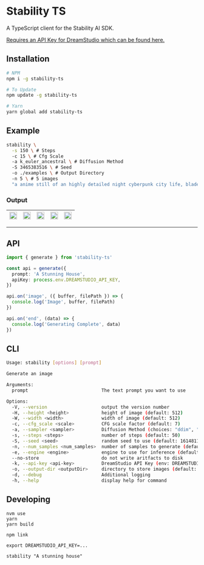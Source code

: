 # Stability TS
A TypeScript client for the Stability AI SDK.

[Requires an API Key for DreamStudio which can be found here.](https://beta.dreamstudio.ai/membership)

## Installation
```sh
# NPM
npm i -g stability-ts

# To Update
npm update -g stability-ts

# Yarn
yarn global add stability-ts
```

## Example
```sh
stability \
  -s 150 \ # Steps
  -c 15 \ # Cfg Scale
  -a k_euler_ancestral \ # Diffusion Method
  -S 3465383516 \ # Seed
  -o ./examples \ # Output Directory
  -n 5 \ # 5 images
  "a anime still of an highly detailed night cyberpunk city life, bladerunner style!! detailed shops, neon lights, ray tracing, advertising everywhere, people and robots walking around. art by satoshi kon and studio ghibli, in the style of ghost in the shell, muted colours, hyperrealism, cinematic lighting, lush detail, award winning, wlop, octane render, trending on artstation" 
```

### Output
|<img src="https://i.imgur.com/m6k9u4t.png" width="100%">|<img src="https://i.imgur.com/tV23Lu2.png" width="100%">|<img src="https://i.imgur.com/YTlhfij.png" width="100%">|<img src="https://i.imgur.com/HMmbbZN.png" width="100%">|<img src="https://i.imgur.com/26oPc6k.png" width="100%">|
|---|---|---|---|---|

***

## API
```ts
import { generate } from 'stability-ts'

const api = generate({
  prompt: 'A Stunning House',
  apiKey: process.env.DREAMSTUDIO_API_KEY,
})

api.on('image', ({ buffer, filePath }) => {
  console.log('Image', buffer, filePath)
})

api.on('end', (data) => {
  console.log('Generating Complete', data)
})
```

## CLI
```sh
Usage: stability [options] [prompt]

Generate an image

Arguments:
  prompt                           The text prompt you want to use

Options:
  -V, --version                    output the version number
  -H, --height <height>            height of image (default: 512)
  -W, --width <width>              width of image (default: 512)
  -c, --cfg_scale <scale>          CFG scale factor (default: 7)
  -a, --sampler <sampler>          Diffusion Method (choices: "ddim", "plms", "k_euler", "k_euler_ancestral", "k_heun", "k_dpm_2", "k_dpm_2_ancestral", "k_lms", default: "k_lms")
  -s, --steps <steps>              number of steps (default: 50)
  -S, --seed <seed>                random seed to use (default: 1614811539)
  -n, --num_samples <num_samples>  number of samples to generate (default: 1)
  -e, --engine <engine>            engine to use for inference (default: "stable-diffusion-v1")
  --no-store                       do not write aritfacts to disk
  -k, --api-key <api-key>          DreamStudio API Key (env: DREAMSTUDIO_API_KEY)
  -o, --output-dir <outputDir>     directory to store images (default: "/Users/jacobkelley/code/stability-ts")
  -d, --debug                      Additional logging
  -h, --help                       display help for command
```

## Developing
```
nvm use
yarn
yarn build

npm link

export DREAMSTUDIO_API_KEY=...

stability "A stunning house"
```
